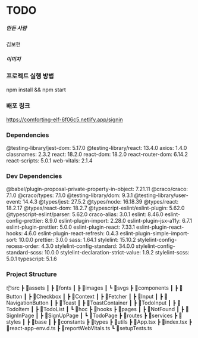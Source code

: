 # TODO

##### 만든 사람

김보현

##### 이미지

### 프로젝트 실행 방법

npm install && npm start

### 배포 링크

https://comforting-elf-6f06c5.netlify.app/signin

### Dependencies

@testing-library/jest-dom: 5.17.0
@testing-library/react: 13.4.0
axios: 1.4.0
classnames: 2.3.2
react: 18.2.0
react-dom: 18.2.0
react-router-dom: 6.14.2
react-scripts: 5.0.1
web-vitals: 2.1.4

### Dev Dependencies

@babel/plugin-proposal-private-property-in-object: 7.21.11
@craco/craco: 7.1.0
@craco/types: 7.1.0
@testing-library/dom: 9.3.1
@testing-library/user-event: 14.4.3
@types/jest: 27.5.2
@types/node: 16.18.39
@types/react: 18.2.17
@types/react-dom: 18.2.7
@typescript-eslint/eslint-plugin: 5.62.0
@typescript-eslint/parser: 5.62.0
craco-alias: 3.0.1
eslint: 8.46.0
eslint-config-prettier: 8.9.0
eslint-plugin-import: 2.28.0
eslint-plugin-jsx-a11y: 6.7.1
eslint-plugin-prettier: 5.0.0
eslint-plugin-react: 7.33.1
eslint-plugin-react-hooks: 4.6.0
eslint-plugin-react-refresh: 0.4.3
eslint-plugin-simple-import-sort: 10.0.0
prettier: 3.0.0
sass: 1.64.1
stylelint: 15.10.2
stylelint-config-recess-order: 4.3.0
stylelint-config-standard: 34.0.0
stylelint-config-standard-scss: 10.0.0
stylelint-declaration-strict-value: 1.9.2
stylelint-scss: 5.0.1
typescript: 5.1.6

### Project Structure

📦src
┣ 📂assets
┃ ┣ 📂fonts
┃ ┣ 📂images
┃ ┗ 📂svgs
┣ 📂components
┃ ┣ 📂Button
┃ ┣ 📂Checkbox
┃ ┣ 📂Context
┃ ┣ 📂Fetcher
┃ ┣ 📂Input
┃ ┣ 📂NavigationButton
┃ ┣ 📂Toast
┃ ┣ 📂ToastContainer
┃ ┣ 📂TodoInput
┃ ┣ 📂TodoItem
┃ ┣ 📂TodoList
┃ ┗ 📂hoc
┣ 📂hooks
┣ 📂pages
┃ ┣ 📂NotFound
┃ ┣ 📂SignInPage
┃ ┣ 📂SignUpPage
┃ ┗ 📂TodoPage
┣ 📂routes
┣ 📂services
┣ 📂styles
┃ ┣ 📂base
┃ ┣ 📂constants
┣ 📂types
┣ 📂utils
┣ 📜App.tsx
┣ 📜index.tsx
┣ 📜react-app-env.d.ts
┣ 📜reportWebVitals.ts
┗ 📜setupTests.ts
